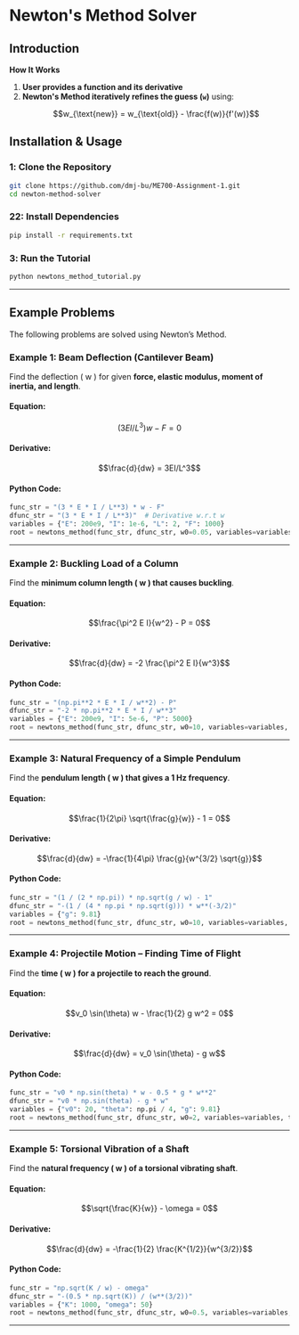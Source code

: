 # Newton's Method Solver

## **Introduction**
**How It Works**
1. **User provides a function and its derivative**
2. **Newton's Method iteratively refines the guess (`w`)** using:
   ```math
   w_{\text{new}} = w_{\text{old}} - \frac{f(w)}{f'(w)}
   ```

## **Installation & Usage**
### **1️: Clone the Repository**
```bash
git clone https://github.com/dmj-bu/ME700-Assignment-1.git
cd newton-method-solver
```

### **2️2: Install Dependencies**
```bash
pip install -r requirements.txt
```

### **3️: Run the Tutorial**
```bash
python newtons_method_tutorial.py
```

---

## **Example Problems**
The following problems are solved using Newton’s Method.

### **Example 1: Beam Deflection (Cantilever Beam)**
Find the deflection \( w \) for given **force, elastic modulus, moment of inertia, and length**.

#### **Equation:**
```math
(3EI/L^3) w - F = 0
```

#### **Derivative:**
```math
\frac{d}{dw} = 3EI/L^3
```

#### **Python Code:**
```python
func_str = "(3 * E * I / L**3) * w - F"
dfunc_str = "(3 * E * I / L**3)"  # Derivative w.r.t w
variables = {"E": 200e9, "I": 1e-6, "L": 2, "F": 1000}
root = newtons_method(func_str, dfunc_str, w0=0.05, variables=variables, tol=1e-4)
```

---

### **Example 2: Buckling Load of a Column**
Find the **minimum column length \( w \) that causes buckling**.

#### **Equation:**
```math
\frac{\pi^2 E I}{w^2} - P = 0
```

#### **Derivative:**
```math
\frac{d}{dw} = -2 \frac{\pi^2 E I}{w^3}
```

#### **Python Code:**
```python
func_str = "(np.pi**2 * E * I / w**2) - P"
dfunc_str = "-2 * np.pi**2 * E * I / w**3"
variables = {"E": 200e9, "I": 5e-6, "P": 5000}
root = newtons_method(func_str, dfunc_str, w0=10, variables=variables, tol=1e-4)
```

---

### **Example 3: Natural Frequency of a Simple Pendulum**
Find the **pendulum length \( w \) that gives a 1 Hz frequency**.

#### **Equation:**
```math
\frac{1}{2\pi} \sqrt{\frac{g}{w}} - 1 = 0
```

#### **Derivative:**
```math
\frac{d}{dw} = -\frac{1}{4\pi} \frac{g}{w^{3/2} \sqrt{g}}
```

#### **Python Code:**
```python
func_str = "(1 / (2 * np.pi)) * np.sqrt(g / w) - 1"
dfunc_str = "-(1 / (4 * np.pi * np.sqrt(g))) * w**(-3/2)"
variables = {"g": 9.81}
root = newtons_method(func_str, dfunc_str, w0=10, variables=variables, tol=1e-4)
```

---

### **Example 4: Projectile Motion – Finding Time of Flight**
Find the **time \( w \) for a projectile to reach the ground**.

#### **Equation:**
```math
v_0 \sin(\theta) w - \frac{1}{2} g w^2 = 0
```

#### **Derivative:**
```math
\frac{d}{dw} = v_0 \sin(\theta) - g w
```

#### **Python Code:**
```python
func_str = "v0 * np.sin(theta) * w - 0.5 * g * w**2"
dfunc_str = "v0 * np.sin(theta) - g * w"
variables = {"v0": 20, "theta": np.pi / 4, "g": 9.81}
root = newtons_method(func_str, dfunc_str, w0=2, variables=variables, tol=1e-4)
```

---

### **Example 5: Torsional Vibration of a Shaft**
Find the **natural frequency \( w \) of a torsional vibrating shaft**.

#### **Equation:**
```math
\sqrt{\frac{K}{w}} - \omega = 0
```

#### **Derivative:**
```math
\frac{d}{dw} = -\frac{1}{2} \frac{K^{1/2}}{w^{3/2}}
```

#### **Python Code:**
```python
func_str = "np.sqrt(K / w) - omega"
dfunc_str = "-(0.5 * np.sqrt(K)) / (w**(3/2))"
variables = {"K": 1000, "omega": 50}
root = newtons_method(func_str, dfunc_str, w0=0.5, variables=variables, tol=1e-4)
```

---

